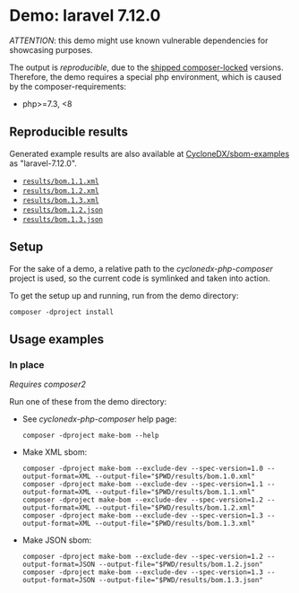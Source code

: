 # Demo: laravel 7.12.0

*ATTENTION*: this demo might use known vulnerable dependencies for showcasing purposes.

The output is _reproducible_, due to the [shipped composer-locked](project/composer.lock) versions.  
Therefore, the demo requires a special php environment, which is caused by the composer-requirements:
* php>=7.3, <8

## Reproducible results

Generated example results are also available at
[CycloneDX/sbom-examples](https://github.com/CycloneDX/sbom-examples/)
as "laravel-7.12.0".

* [`results/bom.1.1.xml`](results/bom.1.1.xml)
* [`results/bom.1.2.xml`](results/bom.1.2.xml)
* [`results/bom.1.3.xml`](results/bom.1.3.xml)
* [`results/bom.1.2.json`](results/bom.1.2.json)
* [`results/bom.1.3.json`](results/bom.1.3.json)


## Setup

For the sake of a demo, a relative path to the _cyclonedx-php-composer_ project is used,
so the current code is symlinked and taken into action.

To get the setup up and running, run from the demo directory:

```shell
composer -dproject install
```

## Usage examples

### In place

_Requires composer2_

Run one of these from the demo directory:

* See _cyclonedx-php-composer_ help page:
  ```shell
  composer -dproject make-bom --help 
  ```
* Make XML sbom:
  ```shell
  composer -dproject make-bom --exclude-dev --spec-version=1.0 --output-format=XML --output-file="$PWD/results/bom.1.0.xml"
  composer -dproject make-bom --exclude-dev --spec-version=1.1 --output-format=XML --output-file="$PWD/results/bom.1.1.xml"
  composer -dproject make-bom --exclude-dev --spec-version=1.2 --output-format=XML --output-file="$PWD/results/bom.1.2.xml"
  composer -dproject make-bom --exclude-dev --spec-version=1.3 --output-format=XML --output-file="$PWD/results/bom.1.3.xml"
  ```
* Make JSON sbom:
  ```shell
  composer -dproject make-bom --exclude-dev --spec-version=1.2 --output-format=JSON --output-file="$PWD/results/bom.1.2.json"
  composer -dproject make-bom --exclude-dev --spec-version=1.3 --output-format=JSON --output-file="$PWD/results/bom.1.3.json"
  ```
